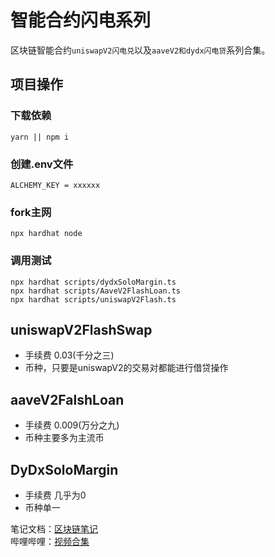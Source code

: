 # 智能合约闪电系列
区块链智能合约`uniswapV2闪电兑`以及`aaveV2和dydx闪电贷`系列合集。
## 项目操作
### 下载依赖
```
yarn || npm i
```
### 创建.env文件
```
ALCHEMY_KEY = xxxxxx
```
### fork主网
```
npx hardhat node
```
### 调用测试
```
npx hardhat scripts/dydxSoloMargin.ts
npx hardhat scripts/AaveV2FlashLoan.ts
npx hardhat scripts/uniswapV2Flash.ts
```
## uniswapV2FlashSwap
+ 手续费 0.03(千分之三)
+ 币种，只要是uniswapV2的交易对都能进行借贷操作
## aaveV2FalshLoan
+ 手续费 0.009(万分之九)
+ 币种主要多为主流币
## DyDxSoloMargin
+ 手续费 几乎为0
+ 币种单一

笔记文档：[区块链笔记](https://www.yuque.com/qdwds)\
哔哩哔哩：[视频合集](https://space.bilibili.com/449244768?spm_id_from=333.1007.0.0)